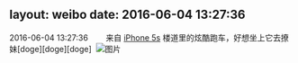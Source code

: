 layout: weibo
date: 2016-06-04 13:27:36
---
2016-06-04 13:27:36  &nbsp;&nbsp;&nbsp;&nbsp;&nbsp;&nbsp; 来自 <a href="sinaweibo://customweibosource" rel="nofollow">iPhone 5s</a>
楼道里的炫酷跑车，好想坐上它去撩妹[doge][doge][doge] ​​​
![图片](https://ww2.sinaimg.cn/large/6d2a6003jw1f4j4m2e698j20qo0zkwka.jpg)
